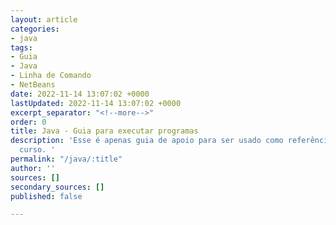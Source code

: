 ```yaml
---
layout: article
categories:
- java
tags:
- Guia
- Java
- Linha de Comando
- NetBeans
date: 2022-11-14 13:07:02 +0000
lastUpdated: 2022-11-14 13:07:02 +0000
excerpt_separator: "<!--more-->"
order: 0
title: Java - Guia para executar programas
description: 'Esse é apenas guia de apoio para ser usado como referência durante o
  curso. '
permalink: "/java/:title"
author: ''
sources: []
secondary_sources: []
published: false

---
```

